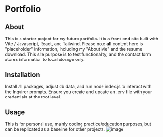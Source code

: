 # Portfolio

## About

This is a starter project for my future portfolio. It is a front-end site built with Vite / Javascript, React, and Tailwind. Please note **all** content here is "placeholder" information, including my "About Me" and the resume download. This site purpose is to test functionality, and the contact form stores information to local storage only. 

## Installation

Install all packages, adjust db data, and run node index.js to interact with the Inquirer prompts. Ensure you create and update an .env file with your credentials at the root level.

## Usage

This is for personal use, mainly coding practice/education purposes, but can be replicated as a baseline for other projects. 
![image](https://github.com/user-attachments/assets/7eb3be30-eb60-44f9-8a1f-46ceb0741126)
